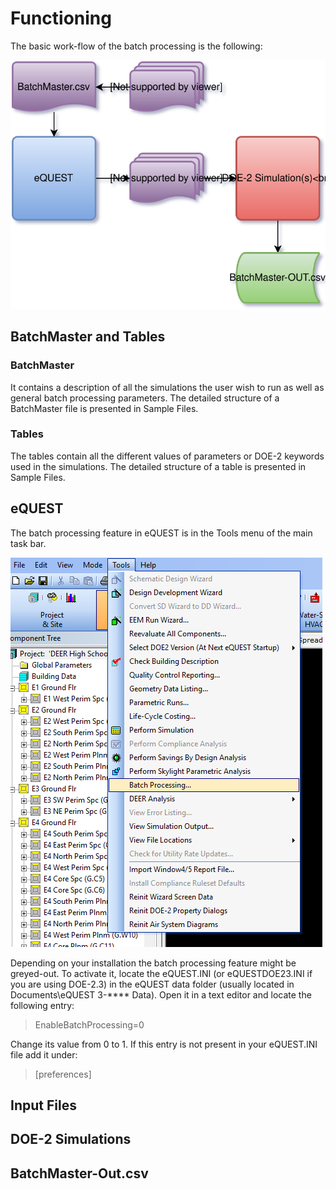 # Functioning
The basic work-flow of the batch processing is the following:

![Batch Processing Work-flow](eQUEST-Batch-Processing.svg)
## BatchMaster and Tables
### BatchMaster
It contains a description of all the simulations the user wish to run as well as general batch processing parameters. The detailed structure of a BatchMaster file is presented in Sample Files.
### Tables
The tables contain all the different values of parameters or DOE-2 keywords used in the simulations. The detailed structure of a table is presented in Sample Files.
## eQUEST
The batch processing feature in eQUEST is in the Tools menu of the main task bar. 

![Location of the Batch Processing Feature in eQUEST](eQUEST-Batch-Processing-Feature.png)

Depending on your installation the batch processing feature might be greyed-out. To activate it, locate the eQUEST.INI (or eQUESTDOE23.INI if you are using DOE-2.3) in the eQUEST data folder (usually located in Documents\eQUEST 3-**** Data\). Open it in a text editor and locate the following entry:
> EnableBatchProcessing=0

Change its value from 0 to 1. If this entry is not present in your eQUEST.INI file add it under:

> [preferences]

## Input Files
## DOE-2 Simulations
## BatchMaster-Out.csv


